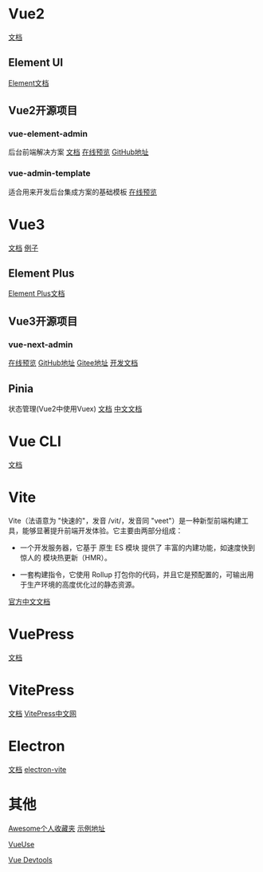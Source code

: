 # Vue2
[文档](https://v2.cn.vuejs.org/)

## Element UI
[Element文档](https://element.eleme.cn/#/zh-CN)

## Vue2开源项目
### vue-element-admin
后台前端解决方案
[文档](https://panjiachen.github.io/vue-element-admin-site/zh/) 
[在线预览](https://panjiachen.gitee.io/vue-element-admin/#/login?redirect=%2Fdashboard) 
[GitHub地址](https://github.com/PanJiaChen/vue-element-admin)

### vue-admin-template
适合用来开发后台集成方案的基础模板
[在线预览](https://panjiachen.gitee.io/vue-admin-template/#/login?redirect=%2Fdashboard)

# Vue3
[文档](https://cn.vuejs.org/) [例子](https://cn.vuejs.org/examples/#hello-world)

## Element Plus
[Element Plus文档](https://element-plus.gitee.io/zh-CN/)

## Vue3开源项目
### vue-next-admin
[在线预览](https://lyt-top.gitee.io/vue-next-admin-preview/#/login)
[GitHub地址](https://github.com/lyt-Top/vue-next-admin)
[Gitee地址](https://gitee.com/lyt-Top/vue-next-admin)
[开发文档](https://lyt-top.gitee.io/vue-next-admin-doc-preview/)


## Pinia
状态管理(Vue2中使用Vuex)
[文档](https://pinia.vuejs.org/zh/)
[中文文档](https://pinia.web3doc.top/)

# Vue CLI
[文档](https://next.cli.vuejs.org/zh/)

# Vite
Vite（法语意为 "快速的"，发音 /vit/，发音同 "veet"）是一种新型前端构建工具，能够显著提升前端开发体验。它主要由两部分组成：

- 一个开发服务器，它基于 原生 ES 模块 提供了 丰富的内建功能，如速度快到惊人的 模块热更新（HMR）。

- 一套构建指令，它使用 Rollup 打包你的代码，并且它是预配置的，可输出用于生产环境的高度优化过的静态资源。

[官方中文文档](https://cn.vitejs.dev/)

# VuePress
[文档](https://vuepress.vuejs.org/zh/)

# VitePress
[文档](https://vitepress.dev/)
[VitePress中文网](https://vitejs.cn/vitepress/)

# Electron
[文档](https://www.electronjs.org/zh/)
[electron-vite](https://cn.electron-vite.org/)

# 其他

[Awesome个人收藏夹](https://github.com/vitejs/awesome-vite) [示例地址](https://panjiachen.github.io/awesome-bookmarks/)

[VueUse](https://vueuse.org/)

[Vue Devtools](https://devtools.vuejs.org/)